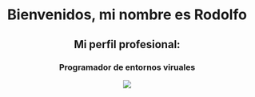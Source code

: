 <h1 align="center">Bienvenidos, mi nombre es Rodolfo</h1>
<h2 align="center">Mi perfil profesional:</h2>
<h3 align="center">Programador de entornos viruales</h3>

<p align="center"> <img src="https://github.com/Rodolfo2308/Rodolfo2308/blob/main/https://github.com/Rodolfo2308/Rodolfo2308/blob/main/WhatsApp%20Image%202024-10-28%20at%208.14.41%20AM.jpeg" /> </p>

